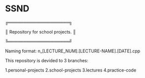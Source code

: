 # SSND
╔════════════════════╗ 

║ Repository for school projects. ║ 

╚════════════════════╝



Naming format: n_[LECTURE_NUM].[LECTURE-NAME].[DATE].cpp


This repository is devided to 3 branches:


1.personal-projects 
2.school-projects 
3.lectures 
4.practice-code 
